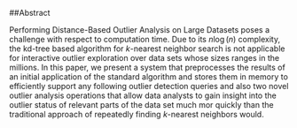 ##Abstract

Performing Distance-Based Outlier Analysis on Large Datasets poses a challenge with respect to computation time. Due to its $n\log(n)$ complexity, the kd-tree based algorithm for $k$-nearest neighbor search is not applicable for interactive outlier exploration over data sets whose sizes ranges in the millions. In this paper, we present a system that preprocesses the results of an initial application of the standard algorithm and stores them in memory to efficiently support any following outlier detection queries and also two novel outlier analysis operations that allow data analysts to gain insight into the outlier status of relevant parts of the data set much mor quickly than the traditional approach of repeatedly finding $k$-nearest neighbors would.
